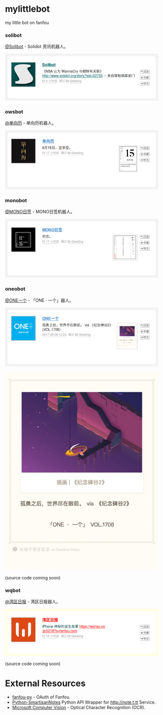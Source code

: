 # mylittlebot
my little bot on fanfou

### solibot

[@Solibot](http://fanfou.com/solibot) - Solidot 资讯机器人。

![](https://raw.githubusercontent.com/caspartse/mylittlebot/master/screenshots/solibot.png)

### owsbot

[@单向历](http://fanfou.com/owsbot) - 单向历机器人。

![](https://raw.githubusercontent.com/caspartse/mylittlebot/master/screenshots/owsbot.png)

### monobot

[@MONO日签](http://fanfou.com/monobot) - MONO日签机器人。

![](https://raw.githubusercontent.com/caspartse/mylittlebot/master/screenshots/monobot.png)

### oneobot

[@ONE一个](http://fanfou.com/onebot) - 「ONE · 一个」器人。

![](https://raw.githubusercontent.com/caspartse/mylittlebot/master/screenshots/onebot.png)

![](https://raw.githubusercontent.com/caspartse/mylittlebot/master/screenshots/1706.jpg)

(source code coming soon)

### wqbot
[@湾区日报](http://fanfou.com/wqbot) - 湾区日报器人。

![](https://raw.githubusercontent.com/caspartse/mylittlebot/master/screenshots/wqbot.png)

(source code coming soon)


# External Resources

* [fanfou-py](https://github.com/akgnah/fanfou-py) - OAuth of Fanfou.
* [Python-SmartisanNotes](https://github.com/caspartse/Python-SmartisanNotes) Python API Wrapper for http://note.t.tt Service.
* [Microsoft Computer Vision](https://westus.dev.cognitive.microsoft.com/docs/services/56f91f2d778daf23d8ec6739/operations/56f91f2e778daf14a499e1fc) - Optical Character Recognition (OCR).